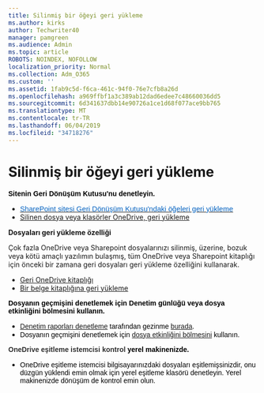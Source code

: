 ```yaml
---
title: Silinmiş bir öğeyi geri yükleme
ms.author: kirks
author: Techwriter40
manager: pamgreen
ms.audience: Admin
ms.topic: article
ROBOTS: NOINDEX, NOFOLLOW
localization_priority: Normal
ms.collection: Adm_O365
ms.custom: ''
ms.assetid: 1fab9c5d-f6ca-461c-94f0-76e7cfb8a26d
ms.openlocfilehash: a969ffbf1a3c389ab12dad6edee7c48660036dd5
ms.sourcegitcommit: 6d341637dbb14e90726a1ce1d68f077ace9bb765
ms.translationtype: MT
ms.contentlocale: tr-TR
ms.lasthandoff: 06/04/2019
ms.locfileid: "34718276"
---
```

# <a name="restore-a-deleted-item"></a>Silinmiş bir öğeyi geri yükleme

<p><strong><span style="font-size: 10.5pt; font-family: 'Verdana',sans-serif; color: black;">Sitenin Geri Dönüşüm Kutusu'nu denetleyin.</span></strong></p> <ul> <li style="line-height: normal;"><span style="font-size: 12.0pt; font-family: 'Times New Roman',serif; mso-fareast-font-family: 'Times New Roman';"><a href="https://support.office.com/en-us/article/restore-deleted-items-from-the-site-collection-recycle-bin-5fa924ee-16d7-487b-9a0a-021b9062d14b?ui=en-US&amp;rs=en-US&amp;ad=US"><span style="font-size: 11.0pt; font-family: 'Calibri',sans-serif; mso-ascii-theme-font: minor-latin; mso-hansi-theme-font: minor-latin; mso-bidi-theme-font: minor-latin; color: #0563c1; mso-themecolor: hyperlink; mso-bidi-font-weight: bold;">SharePoint sitesi Geri Dönüşüm Kutusu'ndaki öğeleri geri yükleme</span></a></span></li> <li><a href="https://support.office.com/en-us/article/Restore-deleted-files-or-folders-in-OneDrive-949ada80-0026-4db3-a953-c99083e6a84f">Silinen dosya veya klasörler OneDrive, geri yükleme</a></li> </ul> <p><strong>Dosyaları geri yükleme özelliği</strong></p> <p class="ng-scope">Çok fazla OneDrive veya Sharepoint dosyalarınızı silinmiş, üzerine, bozuk veya kötü amaçlı yazılımın bulaşmış, tüm OneDrive veya Sharepoint kitaplığı için önceki bir zamana geri&nbsp;dosyaları geri yükleme özelliğini kullanarak.</p> <ul class="ng-scope"> <li><a href="https://support.office.com/en-us/article/restore-your-onedrive-fa231298-759d-41cf-bcd0-25ac53eb8a15">Geri OneDrive kitaplığı</a></li> <li><a href="https://support.office.com/en-us/article/restore-a-document-library-317791c3-8bd0-4dfd-8254-3ca90883d39a?ui=en-US&amp;rs=en-US&amp;ad=US">Bir belge kitaplığına geri yükleme</a></li> </ul> <p><strong><span style="font-size: 10.5pt; font-family: 'Verdana',sans-serif; color: black;">Dosyanın geçmişini denetlemek için Denetim günlüğü veya dosya etkinliğini bölmesini kullanın.</span></strong></p> <ul> <li><span style="font-size: 10.5pt; font-family: 'Verdana',sans-serif; color: black;"><a href="https://docs.microsoft.com/en-us/office365/securitycompliance/search-the-audit-log-in-security-and-compliance?redirectSourcePath=%252fen-us%252farticle%252fsearch-the-audit-log-in-the-office-365-protection-center-0d4d0f35-390b-4518-800e-0c7ec95e946c">Denetim raporları denetleme</a> tarafından gezinme <a href="https://protection.office.com/#/unifiedauditlog">burada</a>.</span></li> <li><span style="font-size: 10.5pt; font-family: 'Verdana',sans-serif; color: black;">Dosyanın geçmişini denetlemek için <a href="https://support.office.com/en-us/article/File-activity-in-a-document-library-6105ecda-1dd0-4f6f-9542-102bf5c0ffe0">dosya etkinliğini bölmesini</a> kullanın.&nbsp;</span></li> </ul> <p><strong><span style="font-size: 10.5pt; font-family: 'Verdana',sans-serif; color: #2f2f2f; background: white;">OneDrive eşitleme istemcisi kontrol</span></strong><strong><span style="font-size: 10.5pt; font-family: 'Verdana',sans-serif; color: black;">&nbsp;yerel makinenizde.</span></strong></p> <ul> <li style="line-height: normal;"><span style="font-size: 10.5pt; font-family: 'Verdana',sans-serif; color: black;">OneDrive eşitleme istemcisi bilgisayarınızdaki dosyaları eşitlemişsinizdir, onu düzgün yüklendi emin olmak için yerel eşitleme klasörü denetleyin. Yerel makinenizde dönüşüm de kontrol emin olun.<br style="mso-special-character: line-break;" /></span></li> </ul>



